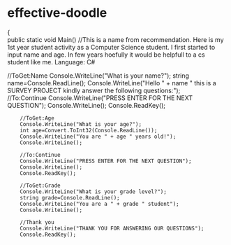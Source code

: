 # effective-doodle
{         
    public static void Main()
//This is a name from recommendation. Here is my 1st year student activity as a Computer Science student. I first started to input name and age. In few years hoefully it would be helpfull to a cs student like me. Language: C#
	
 
 
 
 
 
 //ToGet:Name
        Console.WriteLine("What is your name?");
		string name=Console.ReadLine();
		Console.WriteLine("Hello " + name " this is a SURVEY PROJECT kindly answer the following questions:");	
		//To:Continue 
		Console.WriteLine("PRESS ENTER FOR THE NEXT QUESTION");
		Console.WriteLine();
		Console.ReadKey();
  
		//ToGet:Age
		Console.WriteLine("What is your age?");
		int age=Convert.ToInt32(Console.ReadLine());
		Console.WriteLine("You are " + age " years old!");
		Console.WriteLine();
		
	    //To:Continue 
		Console.WriteLine("PRESS ENTER FOR THE NEXT QUESTION");
		Console.WriteLine();
		Console.ReadKey();
		
		//ToGet:Grade
        Console.WriteLine("What is your grade level?");
		string grade=Console.ReadLine();
		Console.WriteLine("You are a " + grade " student");
		Console.WriteLine();
		
		//Thank you
		Console.WriteLine("THANK YOU FOR ANSWERING OUR QUESTIONS");
		Console.ReadKey();

